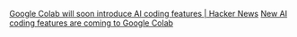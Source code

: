 
[Google Colab will soon introduce AI coding features | Hacker News](https://news.ycombinator.com/item?id=35977294)
[New AI coding features are coming to Google Colab](https://blog.google/technology/developers/google-colab-ai-coding-features/)
